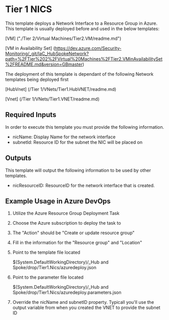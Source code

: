 # Tier 1 NICS
This template deploys a Network Interface to a Resource Group in Azure. This template is usually deployed before and used in the below templates:

[VM] ("./Tier 2/Virtual Machines/Tier2.VM/readme.md")

[VM in Availability Set] (https://dev.azure.com/Security-Monitoring/_git/IaC_HubSpokeNetwork?path=%2FTier%202%2FVirtual%20Machines%2FTier2.VMinAvailabilitySet%2FREADME.md&version=GBmaster)

The deployment of this template is dependant of the following Network templates being deployed first

[HubVnet] (/Tier 1/VNets/Tier1.HubVNET/readme.md)

[Vnet] (/Tier 1/VNets/Tier1.VNET/readme.md)

## Required Inputs
In order to execute this template you must provide the following information.  

- nicName: Display Name for the network interface
- subnetId: Resource ID for the subnet the NIC will be placed on

## Outputs
This template will output the following information to be used by other templates. 

- nicResourceID: ResourceID for the network interface that is created.

## Example Usage in Azure DevOps

1) Utilize the Azure Resource Group Deployment Task  

2) Choose the Azure subscription to deploy the task to

3) The "Action" should be "Create or update resource group"

4) Fill in the information for the "Resource group" and "Location"

5) Point to the template file located 

	$(System.DefaultWorkingDirectory)/_Hub and Spoke/drop/Tier1.Nics/azuredeploy.json

6) Point to the parameter file located

	$(System.DefaultWorkingDirectory)/_Hub and Spoke/drop/Tier1.Nics/azuredeploy.parameters.json

7) Override the nicName and subnetID property. Typicall you'll use the output variable from when you created the VNET to provide the subnet ID



